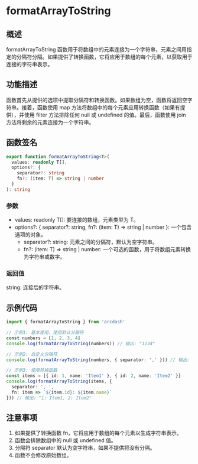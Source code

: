 # formatArrayToString

## 概述
formatArrayToString 函数用于将数组中的元素连接为一个字符串，元素之间用指定的分隔符分隔。如果提供了转换函数，它将应用于数组的每个元素，以获取用于连接的字符串表示。

## 功能描述
函数首先从提供的选项中提取分隔符和转换函数。如果数组为空，函数将返回空字符串。接着，函数使用 map 方法将数组中的每个元素应用转换函数（如果有提供），并使用 filter 方法排除任何 null 或 undefined 的值。最后，函数使用 join 方法将剩余的元素连接为一个字符串。

## 函数签名
```typescript
export function formatArrayToString<T>(
  values: readonly T[],
  options?: {
    separator?: string
    fn?: (item: T) => string | number
  }
): string
```

### 参数
- values: readonly T[]: 要连接的数组，元素类型为 T。
- options?: { separator?: string, fn?: (item: T) => string | number }: 一个包含选项的对象。
  - separator?: string: 元素之间的分隔符，默认为空字符串。
  - fn?: (item: T) => string | number: 一个可选的函数，用于将数组元素转换为字符串或数字。

### 返回值
string: 连接后的字符串。

## 示例代码
```typescript
import { formatArrayToString } from 'arcdash'

// 示例1: 基本使用，使用默认分隔符
const numbers = [1, 2, 3, 4]
console.log(formatArrayToString(numbers)) // 输出: "1234"

// 示例2: 自定义分隔符
console.log(formatArrayToString(numbers, { separator: ',' })) // 输出: "1,2,3,4"

// 示例3: 使用转换函数
const items = [{ id: 1, name: 'Item1' }, { id: 2, name: 'Item2' }]
console.log(formatArrayToString(items, {
  separator: ', ',
  fn: item => `${item.id}: ${item.name}`
})) // 输出: "1: Item1, 2: Item2"
```

## 注意事项
1. 如果提供了转换函数 fn，它将应用于数组的每个元素以生成字符串表示。
2. 函数会排除数组中的 null 或 undefined 值。
3. 分隔符 separator 默认为空字符串，如果不提供将没有分隔。
4. 函数不会修改原始数组。
